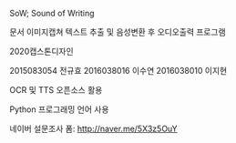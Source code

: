 SoW; Sound of Writing

문서 이미지캡쳐 텍스트 추출 및 음성변환 후 오디오출력 프로그램

2020캡스톤디자인

2015083054 전규효
2016038016 이수연
2016038010 이지현

OCR 및 TTS 오픈소스 활용

Python 프로그래밍 언어 사용

네이버 설문조사 폼: http://naver.me/5X3z5OuY
